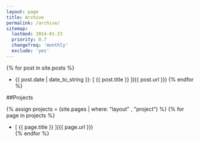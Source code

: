 ```yaml
---
layout: page
title: Archive
permalink: /archive/
sitemap:
  lastmod: 2014-01-23
  priority: 0.7
  changefreq: 'monthly'
  exclude: 'yes'
---
```


{% for post in site.posts %}
  * {{ post.date | date_to_string }}:  [ {{ post.title }} ]({{ post.url }})
{% endfor %}

##Projects

{% assign projects = (site.pages | where: "layout" , "project") %}
{% for page in projects %}
 * [ {{ page.title }} ]({{ page.url }})  
{% endfor %}


<!-- <nav><ul>
{% for node in site.pages %}
	{% if node.title != nil and node.url != '/' %}
	{% capture nodediff %}{{ page.url | remove:node.url }}{% endcapture %}
	<li><a {% if nodediff != page.url %}class="active" {% endif %}href="{{ node.url }}">{{ node.title }}</a></li>
	{% endif %}
{% endfor %}
</ul></nav> -->

